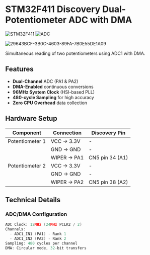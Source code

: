 # STM32F411 Discovery Dual-Potentiometer ADC with DMA

![STM32F411](https://img.shields.io/badge/STM32F411-Discovery-blue) 
![ADC](https://img.shields.io/badge/ADC1-MultiChannel_DMA-green)

![29643BCF-3B0C-4603-89FA-7B0E55DE1A09](https://github.com/user-attachments/assets/a9c634d4-bbe5-4a28-812a-dc3c055f5ad3)


Simultaneous reading of two potentiometers using ADC1 with DMA.

## Features
- **Dual-Channel** ADC (PA1 & PA2)
- **DMA-Enabled** continuous conversions
- **96MHz System Clock** (HSI-based PLL)
- **480-cycle Sampling** for high accuracy
- **Zero CPU Overhead** data collection

## Hardware Setup
| Component | Connection | Discovery Pin |
|-----------|------------|---------------|
| Potentiometer 1 | VCC → 3.3V | - |
| | GND → GND | - |
| | WIPER → PA1 | CN5 pin 34 (A1) |
| Potentiometer 2 | VCC → 3.3V | - |
| | GND → GND | - |
| | WIPER → PA2 | CN5 pin 38 (A2) |

## Technical Details
### ADC/DMA Configuration 
```c
ADC Clock: 12MHz (24MHz PCLK2 / 2)
Channels: 
  - ADC1_IN1 (PA1) - Rank 1
  - ADC1_IN2 (PA2) - Rank 2
Sampling: 480 cycles per channel
DMA: Circular mode, 32-bit transfers
